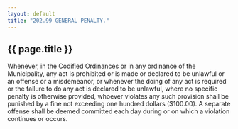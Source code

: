 ```yaml
---
layout: default 
title: "202.99 GENERAL PENALTY."
---
```


{{ page.title }}
----------------

Whenever, in the Codified Ordinances or in any ordinance of the
Municipality, any act is prohibited or is made or declared to be
unlawful or an offense or a misdemeanor, or whenever the doing of any
act is required or the failure to do any act is declared to be unlawful,
where no specific penalty is otherwise provided, whoever violates any
such provision shall be punished by a fine not exceeding one hundred
dollars (\$100.00). A separate offense shall be deemed committed each
day during or on which a violation continues or occurs.
